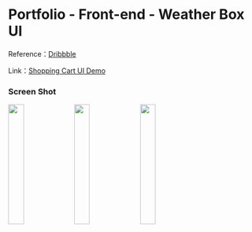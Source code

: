 # Portfolio - Front-end - Weather Box UI

Reference：[Dribbble](https://dribbble.com/tags/shopping_cart)

Link：[Shopping Cart UI Demo](https://maydayxi.github.io/Shopping-Cart-UI/)

### Screen Shot

<img src='https://i.imgur.com/MDIKd7g.png' style='display: inline-block; width: 25%;' />&nbsp;&nbsp;<img src='https://i.imgur.com/7xT9uYR.jpg' style='display: inline-block; width: 25%;' />&nbsp;&nbsp;<img src='https://i.imgur.com/cHiV4Q7.jpg' style='display: inline-block; width: 25%;'/>
